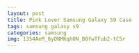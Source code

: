 ```yaml
---
layout: post
title: Pink Lover Samsung Galaxy S9 Case
tags: samsung galaxy s9
categories: samsung
img: 1354AeM_8yDNMKqhON_B0fwTFub2-tC5r
---
```

